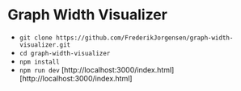 # Graph Width Visualizer
* `git clone https://github.com/FrederikJorgensen/graph-width-visualizer.git`
* `cd graph-width-visualizer`
* `npm install`
* `npm run dev`
[http://localhost:3000/index.html][http://localhost:3000/index.html]
